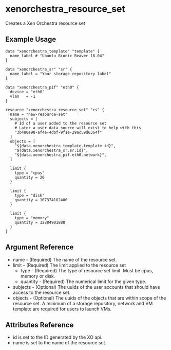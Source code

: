# xenorchestra_resource_set

Creates a Xen Orchestra resource set

## Example Usage

```hcl
data "xenorchestra_template" "template" {
  name_label # "Ubuntu Bionic Beaver 18.04"
}

data "xenorchestra_sr" "sr" {
  name_label = "Your storage repository label"
}

data "xenorchestra_pif" "eth0" {
  device = "eth0"
  vlan   = -1
}

resource "xenorchestra_resource_set" "rs" {
  name = "new-resource-set"
  subjects = [
    # Id of a user added to the resource set
    # Later a user data source will exist to help with this
    "3b480e98-af4e-4dbf-9f1e-29ac59d6364f"
  ]
  objects = [
    "${data.xenorchestra_template.template.id}",
    "${data.xenorchestra_sr.sr.id}",
    "${data.xenorchestra_pif.eth0.network}",
  ]

  limit {
    type = "cpus"
    quantity = 20
  }

  limit {
    type = "disk"
    quantity = 107374182400
  }

  limit {
    type = "memory"
    quantity = 12884901888
  }
}
```

## Argument Reference
* name - (Required) The name of the resource set.
* limit - (Required) The limit applied to the resource set
    * type - (Required) The type of resource set limit. Must be cpus, memory or disk.
    * quantity - (Required) The numerical limit for the given type.
* subjects - (Optional) The uuids of the user accounts that should have access to the resource set.
* objects - (Optional) The uuids of the objects that are within scope of the resource set. A minimum of a storage repository, network and VM template are required for users to launch VMs.

## Attributes Reference
* id is set to the ID generated by the XO api.
* name is set to the name of the resource set.
